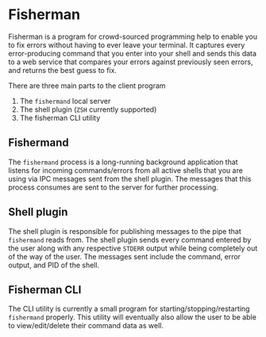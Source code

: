 # Fisherman
Fisherman is a program for crowd-sourced programming help to enable you to fix errors without having to ever leave your terminal. It captures every error-producing command that you enter into your shell and sends this data to a web service that compares your errors against previously seen errors, and returns the best guess to fix.

There are three main parts to the client program
1. The `fishermand` local server
2. The shell plugin (`ZSH` currently supported)
3. The fisherman CLI utility

## Fishermand
The `fishermand` process is a long-running background application that listens for incoming commands/errors from all active shells that you are using via IPC messages sent from the shell plugin. The messages that this process consumes are sent to the server for further processing.

## Shell plugin
The shell plugin is responsible for publishing messages to the pipe that `fishermand` reads from. The shell plugin sends every command entered by the user along with any respective `STDERR` output while being completely out of the way of the user. The messages sent include the command, error output, and PID of the shell.

## Fisherman CLI
The CLI utility is currently a small program for starting/stopping/restarting `fishermand` properly.
This utility will eventually also allow the user to be able to view/edit/delete their command data as well.

